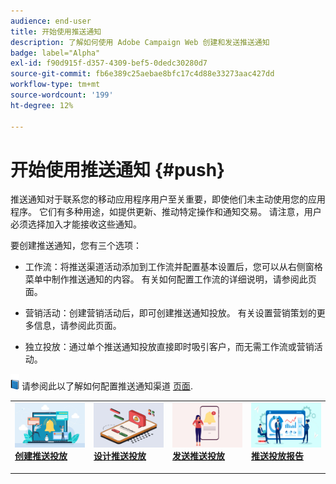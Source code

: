 ```yaml
---
audience: end-user
title: 开始使用推送通知
description: 了解如何使用 Adobe Campaign Web 创建和发送推送通知
badge: label="Alpha"
exl-id: f90d915f-d357-4309-bef5-0dedc30280d7
source-git-commit: fb6e389c25aebae8bfc17c4d88e33273aac427dd
workflow-type: tm+mt
source-wordcount: '199'
ht-degree: 12%

---
```


# 开始使用推送通知 {#push}

推送通知对于联系您的移动应用程序用户至关重要，即使他们未主动使用您的应用程序。 它们有多种用途，如提供更新、推动特定操作和通知交易。 请注意，用户必须选择加入才能接收这些通知。

要创建推送通知，您有三个选项：

* 工作流：将推送渠道活动添加到工作流并配置基本设置后，您可以从右侧窗格菜单中制作推送通知的内容。 有关如何配置工作流的详细说明，请参阅此页面。

* 营销活动：创建营销活动后，即可创建推送通知投放。 有关设置营销策划的更多信息，请参阅此页面。

* 独立投放：通过单个推送通知投放直接即时吸引客户，而无需工作流或营销活动。

![](../assets/do-not-localize/book.png) 请参阅此以了解如何配置推送通知渠道 [页面](https://experienceleague.adobe.com/docs/campaign/campaign-v8/campaigns/send/push.html).

<table style="table-layout:fixed"><tr style="border: 0;">
<td>
<a href="create-push.md">
<img alt="商机" src="assets/do-not-localize/push_create.jpeg">
</a>
<div><a href="create-push.md"><strong>创建推送投放</strong>
</div>
<p>
</td>
<td>
<a href="content-push.md">
<img alt="不常见" src="assets/do-not-localize/push_design.jpeg">
</a>
<div>
<a href="content-push.md"><strong>设计推送投放<strong></strong></a>
</div>
<p></td>
<td>
<a href="send-push.md">
<img alt="验证" src="assets/do-not-localize/push_send.jpeg">
</a>
<div>
<a href="send-push.md"><strong>发送推送投放</strong></a>
</div>
<p>
</td>
<td>
<a href="send-push.md">
<img alt="验证" src="assets/do-not-localize/push_report.jpeg">
</a>
<div>
<a href="send-push.md"><strong>推送投放报告</strong></a>
</div>
<p>
</td>
</tr></table>
